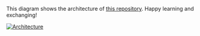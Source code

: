 This diagram shows the architecture of [this repository](https://github.com/Hongbo-Miao/hongbomiao.com). Happy learning and exchanging!

[![Architecture](https://user-images.githubusercontent.com/3375461/208869703-af7e5d3b-fa50-4248-9760-4fc3242ea975.svg)](https://github.com/Hongbo-Miao/hongbomiao.com)

